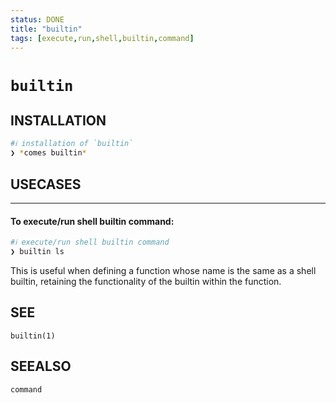 ```yaml
---
status: DONE
title: "builtin"
tags: [execute,run,shell,builtin,command]
---
```


# `builtin`

## INSTALLATION


```bash
#ℹ︎ installation of `builtin`
❯ *comes builtin*
```


## USECASES

----
#### To execute/run shell builtin command:


```bash
#ℹ︎ execute/run shell builtin command
❯ builtin ls
```


This is useful when defining a function whose name is the same as a shell builtin, retaining the functionality of the builtin within the function.


## SEE

    builtin(1)

## SEEALSO

    command

